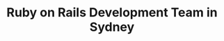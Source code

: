 ---
title: Ruby on Rails Development Team in Sydney
permalink: /landings/locations/sydney/developer/ruby-on-rails
technology: Ruby on Rails
location: Sydney
---